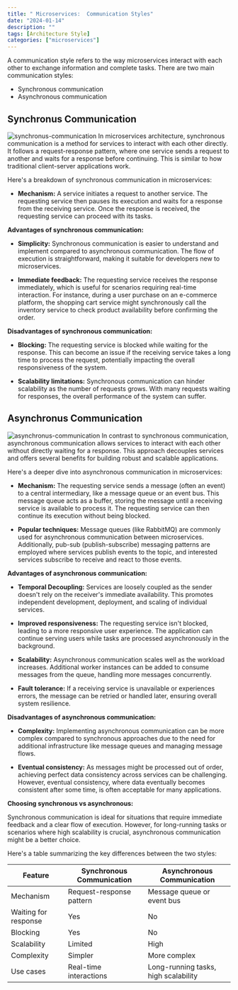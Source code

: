 ```yaml
---
title: " Microservices:  Communication Styles"
date: "2024-01-14"
description: ""
tags: [Architecture Style]
categories: ["microservices"]
---
```


A communication style refers to the way microservices interact with each other to exchange information and complete tasks. There are two main communication styles:

- Synchronous communication
- Asynchronous communication


## Synchronus Communication
![synchronus-communication](/images/synchronus-communication.png)
In microservices architecture, synchronous communication is a method for services to interact with each other directly. It follows a request-response pattern, where one service sends a request to another and waits for a response before continuing. This is similar to how traditional client-server applications work.

Here's a breakdown of synchronous communication in microservices:

* **Mechanism:**  A service initiates a request to another service. The requesting service then pauses its execution and waits for a response from the receiving service. Once the response is received, the requesting service can proceed with its tasks.


**Advantages of synchronous communication:**

* **Simplicity:** Synchronous communication is easier to understand and implement compared to asynchronous communication. The flow of execution is straightforward, making it suitable for developers new to microservices.

* **Immediate feedback:** The requesting service receives the response immediately, which is useful for scenarios requiring real-time interaction. For instance, during a user purchase on an e-commerce platform, the shopping cart service might synchronously call the inventory service to check product availability before confirming the order.

**Disadvantages of synchronous communication:**

* **Blocking:** The requesting service is blocked while waiting for the response. This can become an issue if the receiving service takes a long time to process the request, potentially impacting the overall responsiveness of the system.

* **Scalability limitations:** Synchronous communication can hinder scalability as the number of requests grows. With many requests waiting for responses, the overall performance of the system can suffer.

## Asynchronus Communication
![asynchronus-communication](/images/asynchronus-communication.png)
In contrast to synchronous communication, asynchronous communication allows services to interact with each other without directly waiting for a response. This approach decouples services and offers several benefits for building robust and scalable applications.

Here's a deeper dive into asynchronous communication in microservices:

* **Mechanism:** The requesting service sends a message (often an event) to a central intermediary, like a message queue or an event bus. This message queue acts as a buffer, storing the message until a receiving service is available to process it. The requesting service can then continue its execution without being blocked.

* **Popular techniques:** Message queues (like RabbitMQ) are commonly used for asynchronous communication between microservices. Additionally, pub-sub (publish-subscribe) messaging patterns are employed where services publish events to the topic, and interested services subscribe to receive and react to those events.

**Advantages of asynchronous communication:**

* **Temporal Decoupling:** Services are loosely coupled as the sender doesn't rely on the receiver's immediate availability. This promotes independent development, deployment, and scaling of individual services.

* **Improved responsiveness:** The requesting service isn't blocked, leading to a more responsive user experience.  The application can continue serving users while tasks are processed asynchronously in the background.

* **Scalability:** Asynchronous communication scales well as the workload increases.  Additional worker instances can be added to consume messages from the queue, handling more messages concurrently.

* **Fault tolerance:**  If a receiving service is unavailable or experiences errors, the message can be retried or handled later, ensuring overall system resilience.

**Disadvantages of asynchronous communication:**

* **Complexity:** Implementing asynchronous communication can be more complex compared to synchronous approaches due to the need for additional infrastructure like message queues and managing message flows.

* **Eventual consistency:** As messages might be processed out of order, achieving perfect data consistency across services can be challenging. However, eventual consistency, where data eventually becomes consistent after some time, is often acceptable for many applications.


**Choosing synchronous vs asynchronous:**

Synchronous communication is ideal for situations that require immediate feedback and a clear flow of execution. However, for long-running tasks or scenarios where high scalability is crucial, asynchronous communication might be a better choice.



Here's a table summarizing the key differences between the two styles:

| Feature                 | Synchronous Communication | Asynchronous Communication |
|-------------------------|---------------------------|----------------------------|
| Mechanism               | Request-response pattern  | Message queue or event bus  |
| Waiting for response     | Yes                       | No                          |
| Blocking                 | Yes                       | No                          |
| Scalability              | Limited                   | High                        |
| Complexity               | Simpler                    | More complex                 |
| Use cases                | Real-time interactions    | Long-running tasks, high scalability |

